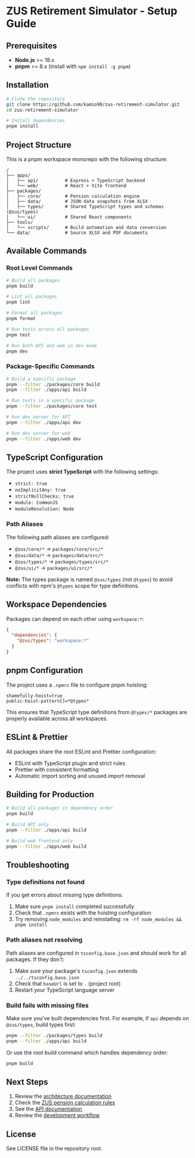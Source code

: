 # ZUS Retirement Simulator - Setup Guide

## Prerequisites

- **Node.js** >= 18.x
- **pnpm** >= 8.x (install with `npm install -g pnpm`)

## Installation

```bash
# Clone the repository
git clone https://github.com/kamio90/zus-retirement-simulator.git
cd zus-retirement-simulator

# Install dependencies
pnpm install
```

## Project Structure

This is a pnpm workspace monorepo with the following structure:

```
/
├── apps/
│   ├── api/          # Express + TypeScript backend
│   └── web/          # React + Vite frontend
├── packages/
│   ├── core/         # Pension calculation engine
│   ├── data/         # JSON data snapshots from XLSX
│   ├── types/        # Shared TypeScript types and schemas (@zus/types)
│   └── ui/           # Shared React components
├── tools/
│   └── scripts/      # Build automation and data conversion
└── data/             # Source XLSX and PDF documents
```

## Available Commands

### Root Level Commands

```bash
# Build all packages
pnpm build

# Lint all packages
pnpm lint

# Format all packages
pnpm format

# Run tests across all packages
pnpm test

# Run both API and web in dev mode
pnpm dev
```

### Package-Specific Commands

```bash
# Build a specific package
pnpm --filter ./packages/core build
pnpm --filter ./apps/api build

# Run tests in a specific package
pnpm --filter ./packages/core test

# Run dev server for API
pnpm --filter ./apps/api dev

# Run dev server for web
pnpm --filter ./apps/web dev
```

## TypeScript Configuration

The project uses **strict TypeScript** with the following settings:
- `strict: true`
- `noImplicitAny: true`
- `strictNullChecks: true`
- `module: CommonJS`
- `moduleResolution: Node`

### Path Aliases

The following path aliases are configured:
- `@zus/core/*` → `packages/core/src/*`
- `@zus/data/*` → `packages/data/src/*`
- `@zus/types/*` → `packages/types/src/*`
- `@zus/ui/*` → `packages/ui/src/*`

**Note:** The types package is named `@zus/types` (not `@types`) to avoid conflicts with npm's `@types` scope for type definitions.

## Workspace Dependencies

Packages can depend on each other using `workspace:*`:

```json
{
  "dependencies": {
    "@zus/types": "workspace:*"
  }
}
```

## pnpm Configuration

The project uses a `.npmrc` file to configure pnpm hoisting:

```
shamefully-hoist=true
public-hoist-pattern[]=*@types*
```

This ensures that TypeScript type definitions from `@types/*` packages are properly available across all workspaces.

## ESLint & Prettier

All packages share the root ESLint and Prettier configuration:
- ESLint with TypeScript plugin and strict rules
- Prettier with consistent formatting
- Automatic import sorting and unused import removal

## Building for Production

```bash
# Build all packages in dependency order
pnpm build

# Build API only
pnpm --filter ./apps/api build

# Build web frontend only
pnpm --filter ./apps/web build
```

## Troubleshooting

### Type definitions not found

If you get errors about missing type definitions:
1. Make sure `pnpm install` completed successfully
2. Check that `.npmrc` exists with the hoisting configuration
3. Try removing `node_modules` and reinstalling: `rm -rf node_modules && pnpm install`

### Path aliases not resolving

Path aliases are configured in `tsconfig.base.json` and should work for all packages. If they don't:
1. Make sure your package's `tsconfig.json` extends `../../tsconfig.base.json`
2. Check that `baseUrl` is set to `.` (project root)
3. Restart your TypeScript language server

### Build fails with missing files

Make sure you've built dependencies first. For example, if `api` depends on `@zus/types`, build types first:
```bash
pnpm --filter ./packages/types build
pnpm --filter ./apps/api build
```

Or use the root build command which handles dependency order:
```bash
pnpm build
```

## Next Steps

1. Review the [architecture documentation](./docs/architecture.md)
2. Check the [ZUS pension calculation rules](./data/RULES_ZUS_SymulatorEmerytalny.pdf)
3. See the [API documentation](./apps/api/README.md)
4. Review the [development workflow](./docs/development.md)

## License

See LICENSE file in the repository root.
